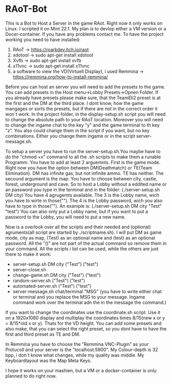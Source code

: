 # RAoT-Bot
This is a Bot to Host a Server in the game RAot.
Right now it only works on Linux. I scripted it on Mint 22.1.
My plan is to devlop either a VM version or a Docer-container.
If you have any problems contact me.
To have the project working you need to have installed:
1. RAoT -> https://roarkdev.itch.io/raot
2. xdotool -> sudo apt-get install xdotool
3. Xvfb -> sudo apt-get install xvfb
4. x11vnc -> sudo apt-get install x11vnc
5. a software to view the VD(Virtuell Display), i used Remmina -> https://remmina.org/how-to-install-remmina/

Before you can host an server you will need to add the presets to the game. You can add presets in the
Host menu->Lobby Presets->Opnen Folder. If you already have presets please make sure, that the TeamEli2 
preset is at the first and the DM at the third place. I dont know, how the game mangages or sorts the presets,
but if there are not in the correct order it won´t work. In the project folder, in the display-setup.sh script
you will need to change the absolute path to your RAoT location. Moreover you will need to change the ingame chat to the key "y" and the game terminal to th key "z".
You also could change them in the script if you want, but no key combinations. Either you change them ingame or in the script server-message.sh.

To setup a server you have to run the server-setup.sh.You maybe have to do the "chmod +x" command to all the .sh scripts to make them a runable Programm.
You have to add at least 2 arguemnts.
First is the game mode. Right now you have the option between DM(Deathmatch) or TE(Team Elimination).
DM has infinite gas, but not infinite ammo.
TE has neither.
The secound argument is the map. You have to choose between city, castle, forest, underground and cave.
So to host a Lobby without a eddited name or an password you type in the terminal and in the folder:
(./server-setup.sh DM city)
You have 4 agrugemts available. The 3 is the Lobby name, wich you have to wirte in those(""). The 4 is the Lobby password, wich you also have to type in those(""). An example is:
(./server-setup.sh DM city "Test" "test")
You can also only put a Lobby name, but if you want to put a password to the Lobby, you will need to put a new name.

Now is a overlook over all the scripts and their needed and (optional) agruments(all script are started by ./scriptname.sh). I will put DM as game mode, city as map, (Test) as an optional name and (test) as an optional password.
All the "()" are not part of the actual command so remove them in your command. All the scripts i list can be used, while the others are just there to make it work:

- server-setup.sh DM city ("Test") ("test")
- server-close.sh
- change-game.sh DM city ("Test") ("test")
- random-server.sh ("Test") ("test")
- automated-server.sh ("Test") ("test")
- server-message.sh chat/terminal "MSG" (you have to write either chat or terminal and you replace the MSG to your message. Ingame command work over the terminal adn the in the message the command.)

If you want to change the coordinates use the coordinate.sh script. Use it on a 1920x1080 display and multiplay the coordinates times 8/15(new x or y = 8/15*old x or y). Thats for the VD height.
You can add some presets and also make, that you can select the right preset, so you dont have to have the first and third preset as TE and DM.

In Remmina you have to choose the "Remmina VNC-Plugin" as your Protucoll and your server is the "localhost:5900". My Colour-depth is 32 bpp, i don´t know what changes, while my quality was middle. My Keyboardlayout was the Map Meta Keys.

I hope it works on your mashien, but a VM or a docker-container is only planned to do right now.


